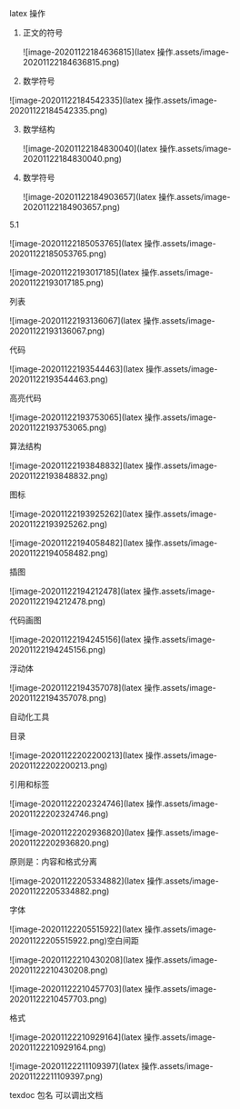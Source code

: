 latex 操作

1. 正文的符号

   ![image-20201122184636815](latex 操作.assets/image-20201122184636815.png)

2. 数学符号

![image-20201122184542335](latex 操作.assets/image-20201122184542335.png)

3. 数学结构

   ![image-20201122184830040](latex 操作.assets/image-20201122184830040.png)

4. 数学符号

   ![image-20201122184903657](latex 操作.assets/image-20201122184903657.png)

5.1

![image-20201122185053765](latex 操作.assets/image-20201122185053765.png)

![image-20201122193017185](latex 操作.assets/image-20201122193017185.png)

列表

![image-20201122193136067](latex 操作.assets/image-20201122193136067.png)

代码

![image-20201122193544463](latex 操作.assets/image-20201122193544463.png)

高亮代码

![image-20201122193753065](latex 操作.assets/image-20201122193753065.png)

算法结构

![image-20201122193848832](latex 操作.assets/image-20201122193848832.png)

图标

![image-20201122193925262](latex 操作.assets/image-20201122193925262.png)

![image-20201122194058482](latex 操作.assets/image-20201122194058482.png)

插图

![image-20201122194212478](latex 操作.assets/image-20201122194212478.png)

代码画图

![image-20201122194245156](latex 操作.assets/image-20201122194245156.png)	

浮动体

![image-20201122194357078](latex 操作.assets/image-20201122194357078.png)

自动化工具

目录

![image-20201122202200213](latex 操作.assets/image-20201122202200213.png)

引用和标签

![image-20201122202324746](latex 操作.assets/image-20201122202324746.png)

![image-20201122202936820](latex 操作.assets/image-20201122202936820.png)

原则是：内容和格式分离

![image-20201122205334882](latex 操作.assets/image-20201122205334882.png)

字体

![image-20201122205515922](latex 操作.assets/image-20201122205515922.png)空白间距

![image-20201122210430208](latex 操作.assets/image-20201122210430208.png)

![image-20201122210457703](latex 操作.assets/image-20201122210457703.png)

格式

![image-20201122210929164](latex 操作.assets/image-20201122210929164.png)



![image-20201122211109397](latex 操作.assets/image-20201122211109397.png)

texdoc  包名 可以调出文档